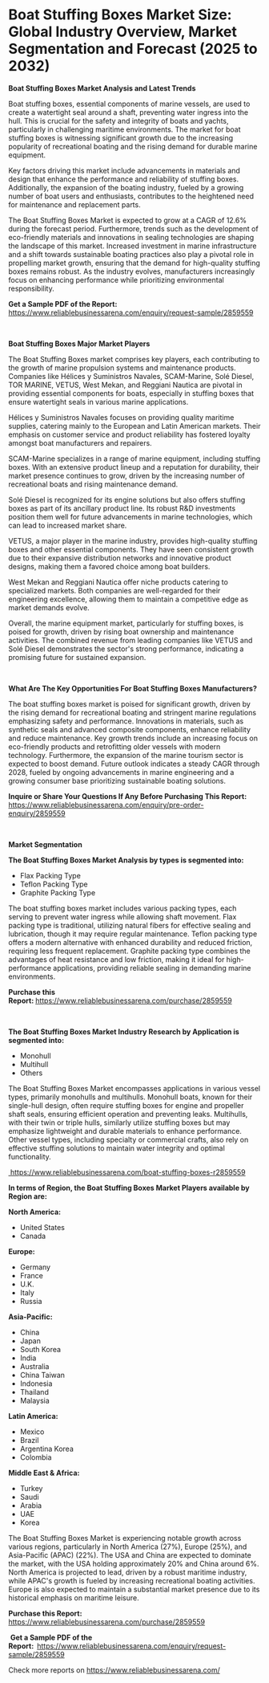 <p><h1>Boat Stuffing Boxes Market Size: Global Industry Overview, Market Segmentation and Forecast (2025 to 2032)</h1></p><p><strong>Boat Stuffing Boxes Market Analysis and Latest Trends</strong></p>
<p><p>Boat stuffing boxes, essential components of marine vessels, are used to create a watertight seal around a shaft, preventing water ingress into the hull. This is crucial for the safety and integrity of boats and yachts, particularly in challenging maritime environments. The market for boat stuffing boxes is witnessing significant growth due to the increasing popularity of recreational boating and the rising demand for durable marine equipment.</p><p>Key factors driving this market include advancements in materials and design that enhance the performance and reliability of stuffing boxes. Additionally, the expansion of the boating industry, fueled by a growing number of boat users and enthusiasts, contributes to the heightened need for maintenance and replacement parts. </p><p>The Boat Stuffing Boxes Market is expected to grow at a CAGR of 12.6% during the forecast period. Furthermore, trends such as the development of eco-friendly materials and innovations in sealing technologies are shaping the landscape of this market. Increased investment in marine infrastructure and a shift towards sustainable boating practices also play a pivotal role in propelling market growth, ensuring that the demand for high-quality stuffing boxes remains robust. As the industry evolves, manufacturers increasingly focus on enhancing performance while prioritizing environmental responsibility.</p></p>
<p><strong>Get a Sample PDF of the Report:&nbsp;</strong> <a href="https://www.reliablebusinessarena.com/enquiry/request-sample/2859559?utm_campaign=2467&utm_medium=2&utm_source=Github&utm_content=ia&utm_term=12032025&utm_id=boat-stuffing-boxes">https://www.reliablebusinessarena.com/enquiry/request-sample/2859559</a></p>
<p>&nbsp;</p>
<p><strong>Boat Stuffing Boxes Major Market Players</strong></p>
<p><p>The Boat Stuffing Boxes market comprises key players, each contributing to the growth of marine propulsion systems and maintenance products. Companies like Hélices y Suministros Navales, SCAM-Marine, Solé Diesel, TOR MARINE, VETUS, West Mekan, and Reggiani Nautica are pivotal in providing essential components for boats, especially in stuffing boxes that ensure watertight seals in various marine applications.</p><p>Hélices y Suministros Navales focuses on providing quality maritime supplies, catering mainly to the European and Latin American markets. Their emphasis on customer service and product reliability has fostered loyalty amongst boat manufacturers and repairers.</p><p>SCAM-Marine specializes in a range of marine equipment, including stuffing boxes. With an extensive product lineup and a reputation for durability, their market presence continues to grow, driven by the increasing number of recreational boats and rising maintenance demand.</p><p>Solé Diesel is recognized for its engine solutions but also offers stuffing boxes as part of its ancillary product line. Its robust R&D investments position them well for future advancements in marine technologies, which can lead to increased market share.</p><p>VETUS, a major player in the marine industry, provides high-quality stuffing boxes and other essential components. They have seen consistent growth due to their expansive distribution networks and innovative product designs, making them a favored choice among boat builders.</p><p>West Mekan and Reggiani Nautica offer niche products catering to specialized markets. Both companies are well-regarded for their engineering excellence, allowing them to maintain a competitive edge as market demands evolve.</p><p>Overall, the marine equipment market, particularly for stuffing boxes, is poised for growth, driven by rising boat ownership and maintenance activities. The combined revenue from leading companies like VETUS and Solé Diesel demonstrates the sector's strong performance, indicating a promising future for sustained expansion.</p></p>
<p>&nbsp;</p>
<p><strong>What Are The Key Opportunities For Boat Stuffing Boxes Manufacturers?</strong></p>
<p><p>The boat stuffing boxes market is poised for significant growth, driven by the rising demand for recreational boating and stringent marine regulations emphasizing safety and performance. Innovations in materials, such as synthetic seals and advanced composite components, enhance reliability and reduce maintenance. Key growth trends include an increasing focus on eco-friendly products and retrofitting older vessels with modern technology. Furthermore, the expansion of the marine tourism sector is expected to boost demand. Future outlook indicates a steady CAGR through 2028, fueled by ongoing advancements in marine engineering and a growing consumer base prioritizing sustainable boating solutions.</p></p>
<p><strong>Inquire or Share Your Questions If Any Before Purchasing This Report:</strong> <a href="https://www.reliablebusinessarena.com/enquiry/pre-order-enquiry/2859559?utm_campaign=2467&utm_medium=2&utm_source=Github&utm_content=ia&utm_term=12032025&utm_id=boat-stuffing-boxes">https://www.reliablebusinessarena.com/enquiry/pre-order-enquiry/2859559</a></p>
<p>&nbsp;</p>
<p><strong>Market Segmentation</strong></p>
<p><strong>The Boat Stuffing Boxes Market Analysis by types is segmented into:</strong></p>
<p><ul><li>Flax Packing Type</li><li>Teflon Packing Type</li><li>Graphite Packing Type</li></ul></p>
<p><p>The boat stuffing boxes market includes various packing types, each serving to prevent water ingress while allowing shaft movement. Flax packing type is traditional, utilizing natural fibers for effective sealing and lubrication, though it may require regular maintenance. Teflon packing type offers a modern alternative with enhanced durability and reduced friction, requiring less frequent replacement. Graphite packing type combines the advantages of heat resistance and low friction, making it ideal for high-performance applications, providing reliable sealing in demanding marine environments.</p></p>
<p><strong>Purchase this Report:&nbsp;</strong><a href="https://www.reliablebusinessarena.com/purchase/2859559?utm_campaign=2467&utm_medium=2&utm_source=Github&utm_content=ia&utm_term=12032025&utm_id=boat-stuffing-boxes">https://www.reliablebusinessarena.com/purchase/2859559</a></p>
<p>&nbsp;</p>
<p><strong>The Boat Stuffing Boxes Market Industry Research by Application is segmented into:</strong></p>
<p><ul><li>Monohull</li><li>Multihull</li><li>Others</li></ul></p>
<p><p>The Boat Stuffing Boxes Market encompasses applications in various vessel types, primarily monohulls and multihulls. Monohull boats, known for their single-hull design, often require stuffing boxes for engine and propeller shaft seals, ensuring efficient operation and preventing leaks. Multihulls, with their twin or triple hulls, similarly utilize stuffing boxes but may emphasize lightweight and durable materials to enhance performance. Other vessel types, including specialty or commercial crafts, also rely on effective stuffing solutions to maintain water integrity and optimal functionality.</p></p>
<p><a href="https://www.reliablebusinessarena.com/boat-stuffing-boxes-r2859559?utm_campaign=2467&utm_medium=2&utm_source=Github&utm_content=ia&utm_term=12032025&utm_id=boat-stuffing-boxes">&nbsp;https://www.reliablebusinessarena.com/boat-stuffing-boxes-r2859559</a></p>
<p><strong>In terms of Region, the Boat Stuffing Boxes Market Players available by Region are:</strong></p>
<p>
    <p> <strong> North America: </strong>
        <ul>
            <li>United States</li>
            <li>Canada</li>
        </ul>
        </p> 
    <p> <strong> Europe: </strong>
        <ul>
            <li>Germany</li>
            <li>France</li>
            <li>U.K.</li>
            <li>Italy</li>
            <li>Russia</li>
        </ul>
        </p> 
    <p> <strong> Asia-Pacific: </strong>
        <ul>
            <li>China</li>
            <li>Japan</li>
            <li>South Korea</li>
            <li>India</li>
            <li>Australia</li>
            <li>China Taiwan</li>
            <li>Indonesia</li>
            <li>Thailand</li>
            <li>Malaysia</li>
        </ul>
        </p> 
    <p> <strong> Latin America: </strong>
        <ul>
            <li>Mexico</li>
            <li>Brazil</li>
            <li>Argentina Korea</li>
            <li>Colombia</li>
        </ul>
        </p> 
    <p> <strong> Middle East & Africa: </strong>
        <ul>
            <li>Turkey</li>
            <li>Saudi</li>
            <li>Arabia</li>
            <li>UAE</li>
            <li>Korea</li>
        </ul>
    </p>
    </p>
<p><p>The Boat Stuffing Boxes Market is experiencing notable growth across various regions, particularly in North America (27%), Europe (25%), and Asia-Pacific (APAC) (22%). The USA and China are expected to dominate the market, with the USA holding approximately 20% and China around 6%. North America is projected to lead, driven by a robust maritime industry, while APAC's growth is fueled by increasing recreational boating activities. Europe is also expected to maintain a substantial market presence due to its historical emphasis on maritime leisure.</p></p>
<p><strong>Purchase this Report: </strong><a href="https://www.reliablebusinessarena.com/purchase/2859559?utm_campaign=2467&utm_medium=2&utm_source=Github&utm_content=ia&utm_term=12032025&utm_id=boat-stuffing-boxes">https://www.reliablebusinessarena.com/purchase/2859559</a></p>
<p>&nbsp;<strong>Get a Sample PDF of the Report:&nbsp;&nbsp;</strong><a href="https://www.reliablebusinessarena.com/enquiry/request-sample/2859559?utm_campaign=2467&utm_medium=2&utm_source=Github&utm_content=ia&utm_term=12032025&utm_id=boat-stuffing-boxes">https://www.reliablebusinessarena.com/enquiry/request-sample/2859559</a></p>
<p><strong></strong></p>
<p>Check more reports on <a href="https://www.reliablebusinessarena.com/?utm_campaign=2467&utm_medium=2&utm_source=Github&utm_content=ia&utm_term=12032025&utm_id=boat-stuffing-boxes">https://www.reliablebusinessarena.com/</a></p>